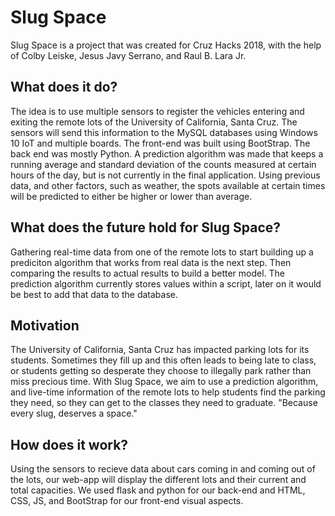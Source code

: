 # Slug Space
Slug Space is a project that was created for Cruz Hacks 2018, with the help of Colby Leiske, Jesus Javy Serrano, and Raul B. Lara Jr.

## What does it do?
The idea is to use multiple sensors to register the vehicles entering and exiting the remote lots of the University of California, Santa Cruz. The sensors will send this information to the MySQL databases using Windows 10 IoT and multiple boards. The front-end was built using BootStrap. The back end was mostly Python. A prediction algorithm was made that keeps a running average and standard deviation of the counts measured at certain hours of the day, but is not currently in the final application. Using previous data, and other factors, such as weather, the spots available at certain times will be predicted to either be higher or lower than average. 

## What does the future hold for Slug Space? 

Gathering real-time data from one of the remote lots to start building up a prediciton algorithm that works from real data is the next step. Then comparing the results to actual results to build a better model. The prediction algorithm currently stores values within a script, later on it would be best to add that data to the database. 

## Motivation

The University of California, Santa Cruz has impacted parking lots for its students. Sometimes they fill up and this often leads to being late to class, or students getting so desperate they choose to illegally park rather than miss precious time. With Slug Space, we aim to use a prediction algorithm, and live-time information of the remote lots to help students find the parking they need, so they can get to the classes they need to graduate. "Because every slug, deserves a space." 

## How does it work?
Using the sensors to recieve data about cars coming in and coming out of the lots, our web-app will display the different lots and their current and total capacities. We used flask and python for our back-end and HTML, CSS, JS, and BootStrap for our front-end visual aspects. 
